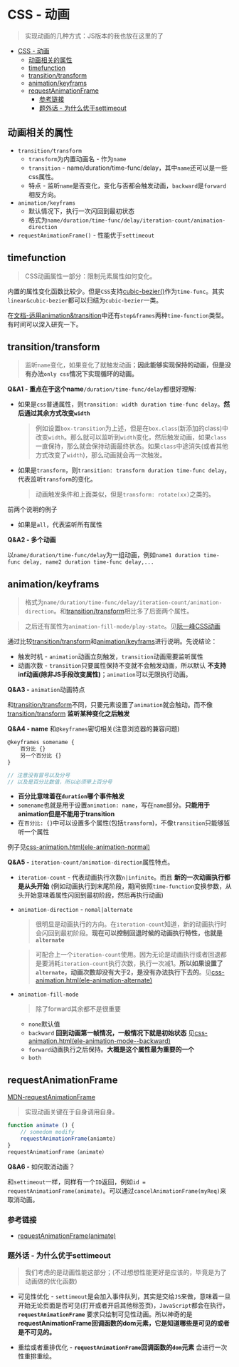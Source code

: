 # CSS - 动画
> 实现动画的几种方式：JS版本的我也放在这里的了

<!-- TOC -->

- [CSS - 动画](#css---动画)
  - [动画相关的属性](#动画相关的属性)
  - [timefunction](#timefunction)
  - [transition/transform](#transitiontransform)
  - [animation/keyframs](#animationkeyframs)
  - [requestAnimationFrame](#requestanimationframe)
    - [参考链接](#参考链接)
    - [题外话 - 为什么优于settimeout](#题外话---为什么优于settimeout)

<!-- /TOC -->

## 动画相关的属性

* `transition/transform`
    * `transform`为内置动画名 - 作为`name`
    * `transition` - name/duration/time-func/delay，其中`name`还可以是一些css属性。
    * 特点 - 监听`name`是否变化，变化与否都会触发动画，`backward`是`forward`相反方向。
* `animation/keyframs`
    * 默认情况下，执行一次闪回到最初状态
    * 格式为`name/duration/time-func/delay/iteration-count/animation-direction`
* `requestAnimationFrame()` - 性能优于`settimeout`

## timefunction

> CSS动画属性一部分：限制元素属性如何变化。


内置的属性变化函数比较少。但是`CSS`支持[cubic-bezier()](https://www.w3schools.com/cssref/func_cubic-bezier.asp)作为`time-func`。其实`linear&cubic-bezier`都可以归结为`cubic-bezier`一类。

在[文档-适用animation&transition](https://developer.mozilla.org/en-US/docs/Web/CSS/transition)中还有`step&frames`两种`time-function`类型。有时间可以深入研究一下。

## transition/transform

> 监听`name`变化，如果变化了就触发动画；**因此能够实现保持的动画，但是没有办法`only css`情况下实现循环的动画。**

**Q&A1 - 重点在于这个name**`/duration/time-func/delay`都很好理解:

* 如果是`css`普通属性，则`transition: width duration time-func delay`。**然后通过其余方式改变`width`**

    > 例如设置`box-transition`为上述，但是在`box.class`(新添加的class)中改变`width`。那么就可以监听到`width`变化，然后触发动画，如果`class`一直保持，那么就会保持动画最终状态。如果`class`中途消失(或者其他方式改变了`width`)，那么动画就会再一次触发。
    
* 如果是`transform`，则`transition: transform duration time-func delay`，代表监听`transform`的变化。

    > 动画触发条件和上面类似，但是`transform: rotate(xx)`之类的。

前两个说明的例子

* 如果是`all`，代表监听所有属性

**Q&A2 - 多个动画**

以`name/duration/time-func/delay`为一组动画，例如`name1 duration time-func delay, name2 duration time-func delay,...`

## animation/keyframs

> 格式为`name/duration/time-func/delay/iteration-count/animation-direction`。和[transition/transform](#transitiontransform)相比多了后面两个属性。

> 之后还有属性为`animation-fill-mode/play-state`。见[阮一峰CSS动画](http://www.ruanyifeng.com/blog/2014/02/css_transition_and_animation.html)

通过比较[transition/transform](#transitiontransform)和[animation/keyframs](#animationkeyframs)进行说明。先说结论：

* 触发时机 - `animation`动画立刻触发，`transition`动画需要监听属性
* 动画次数 - `transition`只要属性保持不变就不会触发动画，所以默认 **不支持inf动画(除非JS手段改变属性)**；`animation`可以无限执行动画。

**Q&A3 -** `animation`动画特点

和[transition/transform](#transitiontransform)不同，只要元素设置了`animation`就会触动。而不像[transition/transform](#transitiontransform) **监听某种变化之后触发**

**Q&A4 - name** 和`@keyframes`密切相关(注意浏览器的兼容问题)

```JavaScript
@keyframes somename {
    百分比 {}
    另一个百分比 {}
}

// 注意没有冒号以及分号
// 以及是百分比数值，所以必须带上百分号
```

* **百分比意味着在`duration`哪个事件触发**
* `somename`也就是用于设置`animation: name`，写在`name`部分。**只能用于animation但是不能用于transition**
* 在`百分比: {}`中可以设置多个属性(包括`transform`)，不像`transition`只能够监听一个属性

例子见[css-animation.html(ele-animation-normal)]()

**Q&A5 -** `iteration-count/animation-direction`属性特点。

* `iteration-count` - 代表动画执行次数`n|infinite`。而且 **新的一次动画执行都是从头开始** (例如动画执行到末尾阶段，期间依照`time-function`变换参数，从头开始意味着属性闪回到最初阶段，然后再执行动画)
* `animation-direction` - `nomal|alternate`

    > 很明显是动画执行的方向。在`iteration-count`知道，新的动画执行时会闪回到最初阶段。**现在可以控制回退时候的动画执行特性，也就是`alternate`**

    > 可配合上一个`iteration-count`使用。因为无论是动画执行或者回退都是要消耗`iteration-count`执行次数，执行一次减1。**所以如果设置了`alternate`，动画次数却没有大于2，是没有办法执行下去的**。见[css-animation.html(ele-animation-alternate)]()

* `animation-fill-mode`

    > 除了forward其余都不是很重要

    * `none`默认值
    * `backward` **回到动画第一帧情况，一般情况下就是初始状态** 见[css-animation.html(ele-animation-mode--backward)]()
    * `forward`动画执行之后保持。**大概是这个属性最为重要的一个**
    * `both`

## requestAnimationFrame

[MDN-requestAnimationFrame](https://developer.mozilla.org/en-US/docs/Web/API/window/requestAnimationFrame)

> 实现动画关键在于自身调用自身。

```JavaScript
function animate () {
    // somedom modify
    requestAnimationFrame(aniamte)
}
requestAnimationFrame（animate）
```

**Q&A6 -** 如何取消动画？

和`settimeout`一样，同样有一个`ID`返回，例如`id = requestAnimationFrame(animate)`。可以通过`cancelAnimationFrame(myReq)`来取消动画。

### 参考链接

* [requestAnimationFrame(animate)](https://juejin.im/entry/5ae844ec518825673a205855)

### 题外话 - 为什么优于settimeout

> 我们考虑的是动画性能这部分；(不过想想性能更好是应该的，毕竟是为了动画做的优化函数)

* 可见性优化 - `settimeout`是会加入事件队列，其实是交给`JS`来做，意味着一旦开始无论页面是否可见(打开或者开启其他标签页)，`JavaScript`都会在执行，**`requestAnimationFrame`** 要求只绘制可见性动画。所以神奇的是 **requestAnimationFrame回调函数的dom元素，它是知道哪些是可见的或者是不可见的。**

* 重绘或者重排优化 - **`requestAnimationFrame`回调函数的`dom`元素** 会进行一次性重排重绘。